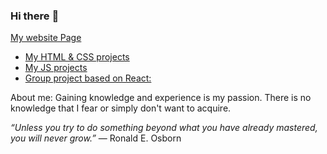 ### Hi there :high_brightness:
<!--- - --->
[My website Page](https://ania1995.github.io/ "My website Page") 

- [My HTML & CSS projects](https://ania1995.github.io/jfddr1-project-1/ "My HTML & CSS project")
-  [My JS projects](https://ania1995.github.io/jfddr1-project-2/ "My JS project")
-  [Group project based on React:](https://infoshareacademy.github.io/jfddr1-fusyzkawy-app/)

About me:
Gaining knowledge and experience is my passion. There is no knowledge that I fear or simply don't want to acquire.

_“Unless you try to do something beyond what you have already mastered, you will never grow.”_ ― Ronald E. Osborn
